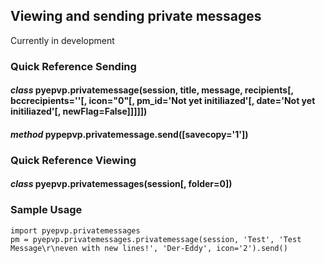 Viewing and sending private messages
---
Currently in development

### Quick Reference Sending
#### *class* **pyepvp.privatemessage**(session, title, message, recipients[, bccrecipients=''[, icon="0"[, pm_id='Not yet initiliazed'[, date='Not yet initiliazed'[, newFlag=False]]]]])
#### *method* **pypepvp.privatemessage.send**([savecopy='1'])
### Quick Reference Viewing
#### *class* **pyepvp.privatemessages**(session[, folder=0])

### Sample Usage

    import pyepvp.privatemessages
    pm = pyepvp.privatemessages.privatemessage(session, 'Test', 'Test Message\r\neven with new lines!', 'Der-Eddy', icon='2').send()
